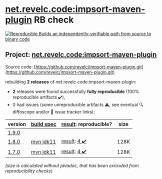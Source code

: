 [net.revelc.code:impsort-maven-plugin](https://central.sonatype.com/artifact/net.revelc.code/impsort-maven-plugin/1.8.0/versions) RB check
=======

[![Reproducible Builds](https://reproducible-builds.org/images/logos/rb.svg) an independently-verifiable path from source to binary code](https://reproducible-builds.org/)

## Project: [net.revelc.code:impsort-maven-plugin](https://central.sonatype.com/artifact/net.revelc.code/impsort-maven-plugin/1.8.0/versions)

Source code: [https://github.com/revelc/impsort-maven-plugin.git](https://github.com/revelc/impsort-maven-plugin.git)

rebuilding **2 releases** of net.revelc.code:impsort-maven-plugin:
- **2** releases were found successfully **fully reproducible** (100% reproducible artifacts :heavy_check_mark:),
- 0 had issues (some unreproducible artifacts :warning:, see eventual :mag: diffoscope and/or :memo: issue tracker links):

| version | [build spec](/BUILDSPEC.md) | [result](https://reproducible-builds.org/docs/jvm/): reproducible? | size |
| -- | --------- | ------ | -- |
| [1.9.0](https://central.sonatype.com/artifact/net.revelc.code/impsort-maven-plugin/1.9.0/pom) | | | |
| [1.8.0](https://central.sonatype.com/artifact/net.revelc.code/impsort-maven-plugin/1.8.0/pom) | [mvn jdk11](impsort-maven-plugin-1.8.0.buildspec) | [result](impsort-maven-plugin-1.8.0.buildinfo): [4 :heavy_check_mark: ](impsort-maven-plugin-1.8.0.buildcompare) | 128K |
| [1.7.0](https://central.sonatype.com/artifact/net.revelc.code/impsort-maven-plugin/1.7.0/pom) | [mvn jdk11](impsort-maven-plugin-1.7.0.buildspec) | [result](impsort-maven-plugin-1.7.0.buildinfo): [4 :heavy_check_mark: ](impsort-maven-plugin-1.7.0.buildcompare) | 128K |

<i>(size is calculated without javadoc, that has been excluded from reproducibility checks)</i>
